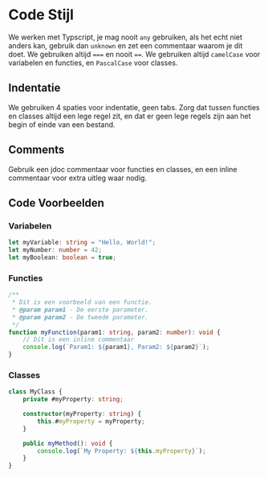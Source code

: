 
# Code Stijl

We werken met Typscript, je mag nooit `any` gebruiken, als het echt niet anders kan, gebruik dan `unknown` en zet een commentaar waarom je dit doet. We gebruiken altijd `===` en nooit `==`. We gebruiken altijd `camelCase` voor variabelen en functies, en `PascalCase` voor classes.

## Indentatie

We gebruiken 4 spaties voor indentatie, geen tabs. Zorg dat tussen functies en classes altijd een lege regel zit, en dat er geen lege regels zijn aan het begin of einde van een bestand.

## Comments

Gebruik een jdoc commentaar voor functies en classes, en een inline commentaar voor extra uitleg waar nodig.

## Code Voorbeelden

### Variabelen

```typescript
let myVariable: string = "Hello, World!";
let myNumber: number = 42;
let myBoolean: boolean = true;
```

### Functies

```typescript
/**
 * Dit is een voorbeeld van een functie.
 * @param param1 - De eerste parameter.
 * @param param2 - De tweede parameter.
 */
function myFunction(param1: string, param2: number): void {
    // Dit is een inline commentaar
    console.log(`Param1: ${param1}, Param2: ${param2}`);
}
```

### Classes

```typescript
class MyClass {
    private #myProperty: string;

    constructor(myProperty: string) {
        this.#myProperty = myProperty;
    }

    public myMethod(): void {
        console.log(`My Property: ${this.myProperty}`);
    }
}
```
